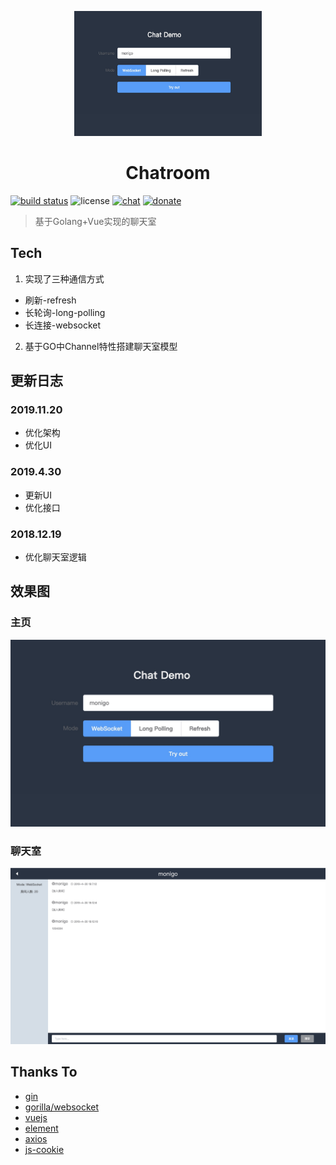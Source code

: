 <p align="center">
    <img src="doc/image/index.jpg" alt="logo" width=300 height=200 />
</p>
<h1 align=center>Chatroom</h1>

<p align=center>

<a href="https://travis-ci.org/vouv/chat-room" ><img src="https://travis-ci.org/vouv/chat-room.svg?branch=master" alt="build status" /></a>
<img src="https://img.shields.io/packagist/l/doctrine/orm.svg" alt="license" />
<a href="https://gitter.im/monigo-dev/project-chat-room"><img alt="chat" src="https://img.shields.io/gitter/room/nwjs/nw.js.svg" /></a>
<a href="https://github.com/vouv/donate"><img alt="donate" src="https://img.shields.io/badge/%24-donate-ff69b4.svg"></a>
</p>

> 基于Golang+Vue实现的聊天室

## Tech

1. 实现了三种通信方式

- 刷新-refresh
- 长轮询-long-polling
- 长连接-websocket

2. 基于GO中Channel特性搭建聊天室模型

## 更新日志

### 2019.11.20

- 优化架构
- 优化UI

### 2019.4.30

- 更新UI
- 优化接口

### 2018.12.19

- 优化聊天室逻辑

## 效果图

### 主页

![首页](./doc/image/index.jpg)

### 聊天室

![聊天室](./doc/image/room.jpg)

## Thanks To

- [gin](https://github.com/gin-gonic/gin)
- [gorilla/websocket](https://github.com/gorilla/websocket)
- [vuejs](https://github.com/vuejs/vue)
- [element](https://github.com/ElemeFE/element)
- [axios](https://github.com/axios/axios)
- [js-cookie](https://github.com/js-cookie/js-cookie)
